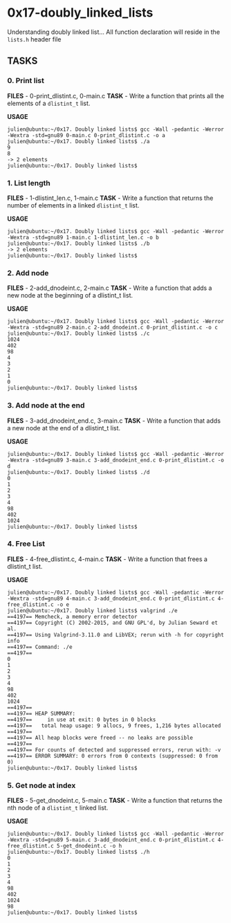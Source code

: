# 0x17-doubly_linked_lists

Understanding doubly linked list... All function declaration will reside in the `lists.h` header file

## TASKS

### 0. Print list

 **FILES** - 0-print_dlistint.c, 0-main.c
 **TASK** - Write a function that prints all the elements of a `dlistint_t` list.

 **USAGE**
 ```
 julien@ubuntu:~/0x17. Doubly linked lists$ gcc -Wall -pedantic -Werror -Wextra -std=gnu89 0-main.c 0-print_dlistint.c -o a
julien@ubuntu:~/0x17. Doubly linked lists$ ./a
9
8
-> 2 elements
julien@ubuntu:~/0x17. Doubly linked lists$
 ```

### 1. List length

 **FILES** - 1-dlistint_len.c, 1-main.c
 **TASK** - Write a function that returns the number of elements in a linked `dlistint_t` list.

 **USAGE**
 ```
 julien@ubuntu:~/0x17. Doubly linked lists$ gcc -Wall -pedantic -Werror -Wextra -std=gnu89 1-main.c 1-dlistint_len.c -o b
julien@ubuntu:~/0x17. Doubly linked lists$ ./b
-> 2 elements
julien@ubuntu:~/0x17. Doubly linked lists$
 ```


### 2. Add node

 **FILES** - 2-add_dnodeint.c, 2-main.c
 **TASK** - Write a function that adds a new node at the beginning of a dlistint_t list.


 **USAGE**
 ```
 julien@ubuntu:~/0x17. Doubly linked lists$ gcc -Wall -pedantic -Werror -Wextra -std=gnu89 2-main.c 2-add_dnodeint.c 0-print_dlistint.c -o c
julien@ubuntu:~/0x17. Doubly linked lists$ ./c
1024
402
98
4
3
2
1
0
julien@ubuntu:~/0x17. Doubly linked lists$
 ```

### 3. Add node at the end
 
 **FILES** - 3-add_dnodeint_end.c, 3-main.c
 **TASK** - Write a function that adds a new node at the end of a dlistint_t list.


 **USAGE**
 ```
 julien@ubuntu:~/0x17. Doubly linked lists$ gcc -Wall -pedantic -Werror -Wextra -std=gnu89 3-main.c 3-add_dnodeint_end.c 0-print_dlistint.c -o d
julien@ubuntu:~/0x17. Doubly linked lists$ ./d
0
1
2
3
4
98
402
1024
julien@ubuntu:~/0x17. Doubly linked lists$
 ```


### 4. Free List
 **FILES** - 4-free_dlistint.c, 4-main.c
 **TASK** - Write a function that frees a dlistint_t list.


 **USAGE**
 ```
 julien@ubuntu:~/0x17. Doubly linked lists$ gcc -Wall -pedantic -Werror -Wextra -std=gnu89 4-main.c 3-add_dnodeint_end.c 0-print_dlistint.c 4-free_dlistint.c -o e
julien@ubuntu:~/0x17. Doubly linked lists$ valgrind ./e 
==4197== Memcheck, a memory error detector
==4197== Copyright (C) 2002-2015, and GNU GPL'd, by Julian Seward et al.
==4197== Using Valgrind-3.11.0 and LibVEX; rerun with -h for copyright info
==4197== Command: ./e
==4197== 
0
1
2
3
4
98
402
1024
==4197== 
==4197== HEAP SUMMARY:
==4197==     in use at exit: 0 bytes in 0 blocks
==4197==   total heap usage: 9 allocs, 9 frees, 1,216 bytes allocated
==4197== 
==4197== All heap blocks were freed -- no leaks are possible
==4197== 
==4197== For counts of detected and suppressed errors, rerun with: -v
==4197== ERROR SUMMARY: 0 errors from 0 contexts (suppressed: 0 from 0)
julien@ubuntu:~/0x17. Doubly linked lists$ 
 ```

### 5. Get node at index

 **FILES** - 5-get_dnodeint.c, 5-main.c
 **TASK** - Write a function that returns the nth node of a `dlistint_t` linked list.


 **USAGE**
 ```
 julien@ubuntu:~/0x17. Doubly linked lists$ gcc -Wall -pedantic -Werror -Wextra -std=gnu89 5-main.c 3-add_dnodeint_end.c 0-print_dlistint.c 4-free_dlistint.c 5-get_dnodeint.c -o h
julien@ubuntu:~/0x17. Doubly linked lists$ ./h
0
1
2
3
4
98
402
1024
98
julien@ubuntu:~/0x17. Doubly linked lists$
 ```
